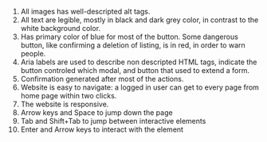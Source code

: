 1. All images has well-descripted alt tags.
2. All text are legible, mostly in black and dark grey color, in contrast to the white background color.
3. Has primary color of blue for most of the button. Some dangerous button, like confirming a deletion of listing, is in red, in order to warn people.
4. Aria labels are used to describe non descripted HTML tags, indicate the button controled which modal, and button that used to extend a form.
5. Confirmation generated after most of the actions.
6. Website is easy to navigate: a logged in user can get to every page from home page within two clicks.
7. The website is responsive.
8. Arrow keys and Space to jump down the page
9. Tab and Shift+Tab to jump between interactive elements
10. Enter and Arrow keys to interact with the element